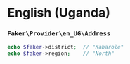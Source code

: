 # English (Uganda)

### `Faker\Provider\en_UG\Address`

```php
echo $faker->district;  // "Kabarole"
echo $faker->region;    // "North"
```
